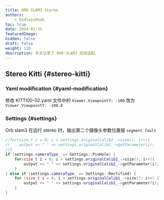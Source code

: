 ```yaml
---
title: ORB SLAM3 Stereo
authors: 
    - EndlessPeak
toc: true
date: 2024-01-31
featuredImage: 
hidden: false
draft: false
weight: 110
description: 本文记录了 ORB-SLAM3 双目适配。
---
```


## Stereo Kitti {#stereo-kitti}


### Yaml modification {#yaml-modification}

修改 KITTI00-02.yaml 文件中的 `Viewer.ViewpointY: -100` 改为 `Viewer.ViewpointY: -100.0`


### Settings {#settings}

Orb slam3 在运行 stereo 时，输出第二个摄像头参数位置报 `segment fault`

```cpp
//for(size_t i = 0; i < settings.originalCalib2_->size(); i++){
//    output << " " << settings.originalCalib2_->getParameter(i);
//}
if (settings.cameraType_ == Settings::PinHole) {
    for(size_t i = 0; i < settings.originalCalib2_->size(); i++){
        output << " " << settings.originalCalib2_->getParameter(i);
    }
} else if (settings.cameraType_ == Settings::Rectified) {
    for (size_t i = 0; i < settings.originalCalib1_->size(); i++) {
        output << " " << settings.originalCalib1_->getParameter(i);
    }
}
```
